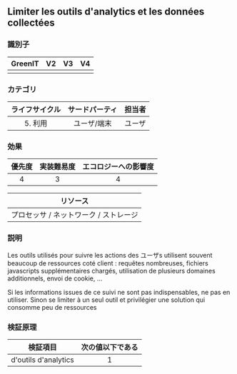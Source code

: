 ## Limiter les outils d'analytics et les données collectées

### 識別子

| GreenIT |  V2  |  V3  |  V4  |
|:-------:|:----:|:----:|:----:|
|        |       |      |      |

### カテゴリ

| ライフサイクル |  サードパーティ  |  担当者  |
|:---------:|:----:|:----:|
| 5. 利用 | ユーザ/端末 | ユーザ |

### 効果

| 優先度 |      実装難易度       |  エコロジーへの影響度    |
|:-------------------:|:-------------------------:|:---------------------:|
| 4 | 3 | 4 |

|リソース                                      |
|:----------------------------------------------------------:|
| プロセッサ  / ネットワーク / ストレージ |

### 説明

Les outils utilisés pour suivre les actions des ユーザs utilisent souvent beaucoup de ressources coté client : requêtes 
nombreuses, fichiers javascripts supplémentaires chargés, utilisation de plusieurs domaines additionnels, envoi de cookie, ...

Si les informations issues de ce suivi ne sont pas indispensables, ne pas en utiliser. Sinon se limiter à un seul outil et privilégier 
une solution qui consomme peu de ressources


### 検証原理

| 検証項目     | 次の値以下である   |  
|-------------------|:-------------------------:|
| d'outils d'analytics |  1 |

